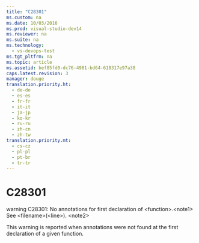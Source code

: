 ```yaml
---
title: "C28301"
ms.custom: na
ms.date: 10/03/2016
ms.prod: visual-studio-dev14
ms.reviewer: na
ms.suite: na
ms.technology: 
  - vs-devops-test
ms.tgt_pltfrm: na
ms.topic: article
ms.assetid: bef85fd0-dc76-4981-bd64-618317e97a38
caps.latest.revision: 3
manager: douge
translation.priority.ht: 
  - de-de
  - es-es
  - fr-fr
  - it-it
  - ja-jp
  - ko-kr
  - ru-ru
  - zh-cn
  - zh-tw
translation.priority.mt: 
  - cs-cz
  - pl-pl
  - pt-br
  - tr-tr
---
```

# C28301
warning C28301: No annotations for first declaration of <function\>.<note1\> See <filename\>(<line\>). <note2\>  
  
 This warning is reported when annotations were not found at the first declaration of a given function.
